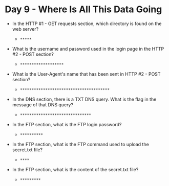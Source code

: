 # Day 9 - Where Is All This Data Going

- In the HTTP #1 - GET requests section, which directory is found on the web server?

  - `*****`

- What is the username and password used in the login page in the HTTP #2 - POST section? 

  - `*******************`

- What is the User-Agent's name that has been sent in HTTP #2 - POST section?

  - `***************************************`

- In the DNS section, there is a TXT DNS query. What is the flag in the message of that DNS query?

  - `*******************************`

- In the FTP section, what is the FTP login password?

  - `**********`

- In the FTP section, what is the FTP command used to upload the secret.txt file?

  - `****`

- In the FTP section, what is the content of the secret.txt file?

  - `*********`
